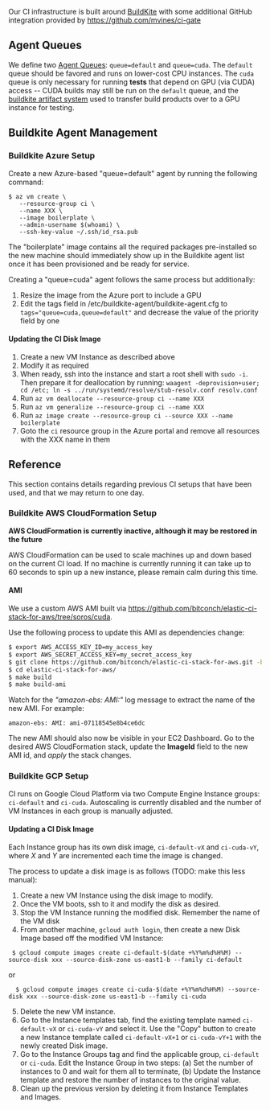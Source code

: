 
Our CI infrastructure is built around [BuildKite](https://buildkite.com) with some
additional GitHub integration provided by https://github.com/mvines/ci-gate

## Agent Queues

We define two [Agent Queues](https://buildkite.com/docs/agent/v3/queues):
`queue=default` and `queue=cuda`.  The `default` queue should be favored and
runs on lower-cost CPU instances.  The `cuda` queue is only necessary for
running **tests** that depend on GPU (via CUDA) access -- CUDA builds may still
be run on the `default` queue, and the [buildkite artifact
system](https://buildkite.com/docs/builds/artifacts) used to transfer build
products over to a GPU instance for testing.

## Buildkite Agent Management

### Buildkite Azure Setup

Create a new Azure-based "queue=default" agent by running the following command:
```
$ az vm create \
   --resource-group ci \
   --name XXX \
   --image boilerplate \
   --admin-username $(whoami) \
   --ssh-key-value ~/.ssh/id_rsa.pub
```

The "boilerplate" image contains all the required packages pre-installed so the
new machine should immediately show up in the Buildkite agent list once it has
been provisioned and be ready for service.

Creating a "queue=cuda" agent follows the same process but additionally:
1. Resize the image from the Azure port to include a GPU
2. Edit the tags field in /etc/buildkite-agent/buildkite-agent.cfg to `tags="queue=cuda,queue=default"`
   and decrease the value of the priority field by one

#### Updating the CI Disk Image

1. Create a new VM Instance as described above
1. Modify it as required
1. When ready, ssh into the instance and start a root shell with `sudo -i`.  Then
   prepare it for deallocation by running:
   `waagent -deprovision+user; cd /etc; ln -s ../run/systemd/resolve/stub-resolv.conf resolv.conf`
1. Run `az vm deallocate --resource-group ci --name XXX`
1. Run `az vm generalize --resource-group ci --name XXX`
1. Run `az image create --resource-group ci --source XXX --name boilerplate`
1. Goto the `ci` resource group in the Azure portal and remove all resources
   with the XXX name in them

## Reference

This section contains details regarding previous CI setups that have been used,
and that we may return to one day.

### Buildkite AWS CloudFormation Setup

**AWS CloudFormation is currently inactive, although it may be restored in the
future**

AWS CloudFormation can be used to scale machines up and down based on the
current CI load.  If no machine is currently running it can take up to 60
seconds to spin up a new instance, please remain calm during this time.

#### AMI
We use a custom AWS AMI built via https://github.com/bitconch/elastic-ci-stack-for-aws/tree/soros/cuda.

Use the following process to update this AMI as dependencies change:
```bash
$ export AWS_ACCESS_KEY_ID=my_access_key
$ export AWS_SECRET_ACCESS_KEY=my_secret_access_key
$ git clone https://github.com/bitconch/elastic-ci-stack-for-aws.git -b soros/cuda
$ cd elastic-ci-stack-for-aws/
$ make build
$ make build-ami
```

Watch for the *"amazon-ebs: AMI:"* log message to extract the name of the new
AMI.  For example:
```
amazon-ebs: AMI: ami-07118545e8b4ce6dc
```
The new AMI should also now be visible in your EC2 Dashboard.  Go to the desired
AWS CloudFormation stack, update the **ImageId** field to the new AMI id, and
*apply* the stack changes.

### Buildkite GCP Setup

CI runs on Google Cloud Platform via two Compute Engine Instance groups:
`ci-default` and `ci-cuda`.  Autoscaling is currently disabled and the number of
VM Instances in each group is manually adjusted.

#### Updating a CI Disk Image

Each Instance group has its own disk image, `ci-default-vX` and
`ci-cuda-vY`, where *X* and *Y* are incremented each time the image is changed.

The process to update a disk image is as follows (TODO: make this less manual):

1. Create a new VM Instance using the disk image to modify.
2. Once the VM boots, ssh to it and modify the disk as desired.
3. Stop the VM Instance running the modified disk.  Remember the name of the VM disk
4. From another machine, `gcloud auth login`, then create a new Disk Image based
off the modified VM Instance:
```
 $ gcloud compute images create ci-default-$(date +%Y%m%d%H%M) --source-disk xxx --source-disk-zone us-east1-b --family ci-default

```
or
```
  $ gcloud compute images create ci-cuda-$(date +%Y%m%d%H%M) --source-disk xxx --source-disk-zone us-east1-b --family ci-cuda
```
5. Delete the new VM instance.
6. Go to the Instance templates tab, find the existing template named
`ci-default-vX` or `ci-cuda-vY` and select it.  Use the "Copy" button to create
a new Instance template called `ci-default-vX+1` or `ci-cuda-vY+1` with the
newly created Disk image.
7. Go to the Instance Groups tag and find the applicable group, `ci-default` or
`ci-cuda`.  Edit the Instance Group in two steps: (a) Set the number of
instances to 0 and wait for them all to terminate, (b) Update the Instance
template and restore the number of instances to the original value.
8. Clean up the previous version by deleting it from Instance Templates and
Images.


